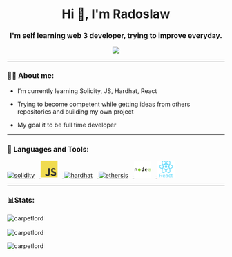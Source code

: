 <h1 align="center">Hi 👋, I'm Radoslaw</h1>
<h3 align="center">I'm self learning web 3 developer, trying to improve everyday.</h3>
<div align="center"><img src="https://thumbs.gfycat.com/AjarJaggedClumber-max-1mb.gif" width="500"></div>
                                                                                                             
---

<h3 align="left">🐱‍💻 About me:</h3>

- I’m currently learning Solidity, JS, Hardhat, React

- Trying to become competent while getting ideas from others repositories and building my own project
- My goal it to be full time developer

---
<p align="left">
</p>

<h3 align="left">🔧 Languages and Tools:</h3>
<p align="left"> <a href="https://docs.soliditylang.org/en/v0.8.17/" target="_blank" rel="noreferer"> <img src="https://upload.wikimedia.org/wikipedia/commons/thumb/9/98/Solidity_logo.svg/1200px-Solidity_logo.svg.png" alt="solidity" width="40" height="40" style="padding-right:10px;"/> </a> <a href="https://developer.mozilla.org/en-US/docs/Web/JavaScript" target="_blank" rel="noreferrer"> <img src="https://raw.githubusercontent.com/devicons/devicon/master/icons/javascript/javascript-original.svg" alt="javascript" width="40" height="40" style="padding-right:10px;"/> </a> <a href="https://hardhat.org/" target="_blank" rel="noreferer"> <img src="https://seeklogo.com/images/H/hardhat-logo-888739EBB4-seeklogo.com.png" alt="hardhat" width="40" height="40" style="padding-right:10px;"/> </a> <a href="https://docs.ethers.org/v5/" target="_blank" rel="noreferrer"> <img src="https://seeklogo.com/images/E/ethers-logo-D5B86204D8-seeklogo.com.png" alt="ethersjs" width="40" height="40" style="padding-right:10px;"/> </a> <a href="https://nodejs.org" target="_blank" rel="noreferrer"> <img src="https://raw.githubusercontent.com/devicons/devicon/master/icons/nodejs/nodejs-original-wordmark.svg" alt="nodejs" width="40" height="40" style="padding-right:10px;"/> </a> <a href="https://reactjs.org/" target="_blank" rel="noreferrer"> <img src="https://raw.githubusercontent.com/devicons/devicon/master/icons/react/react-original-wordmark.svg" alt="react" width="40" height="40"/> </a>  </p>



---

<h3 align="left">📊Stats:</h3>

<p><img align="center" src="https://github-readme-streak-stats.herokuapp.com/?user=carpetlord&&theme=dark&background=000000"](https://git.io/streak-stats) alt="carpetlord" /></p>

<p><img align="center" src="https://github-readme-stats.vercel.app/api/top-langs/?username=carpetlord&layout=compact&theme=vision-friendly-dark"](https://github.com/anuraghazra/github-readme-stats) alt="carpetlord" /></p>


<p align="left"> <img src="https://komarev.com/ghpvc/?username=carpetlord&label=Profile%20views&color=0e75b6&style=flat" alt="carpetlord" /> <a href="https://github.com/Carpetlord?tab=followers"> </p>
